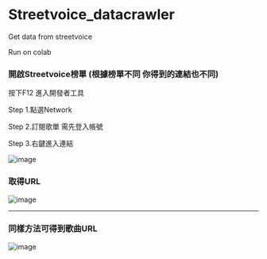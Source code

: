 # Streetvoice_datacrawler
Get data from streetvoice

Run on colab
### 開啟Streetvoice榜單 (根據榜單不同 你得到的連結也不同)

按下F12 進入開發者工具

Step 1.點選Network

Step 2.訂閱歌單 需先登入帳號

Step 3.右鍵進入連結

![image](https://github.com/KidLiumingjie/Streetvoice_datacrawler/assets/108582775/b5e7cf62-4b90-483a-a707-9ef983830fb2)

### 取得URL

![image](https://github.com/KidLiumingjie/Streetvoice_datacrawler/assets/108582775/ed1d1906-e308-4e21-b070-64b455cf0ed3)

-------------------------------------------------------------------

### 同樣方法可得到歌曲URL

![image](https://github.com/KidLiumingjie/Streetvoice_datacrawler/assets/108582775/fdd4971c-e7ca-4663-ab94-d11316765a16)
